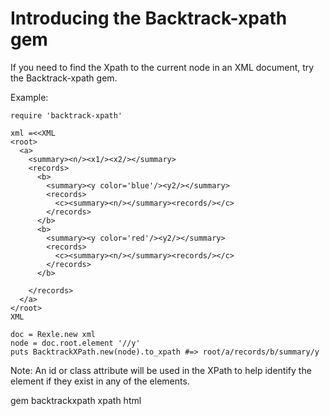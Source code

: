# Introducing the Backtrack-xpath gem

If you need to find the Xpath to the current node in an XML document, try the Backtrack-xpath gem.

Example:

    require 'backtrack-xpath'

    xml =<<XML
    <root>
      <a>
        <summary><n/><x1/><x2/></summary>
        <records>
          <b>
            <summary><y color='blue'/><y2/></summary>
            <records>
              <c><summary><n/></summary><records/></c>
            </records>
          </b>
          <b>
            <summary><y color='red'/><y2/></summary>
            <records>
              <c><summary><n/></summary><records/></c>
            </records>
          </b>

        </records>
      </a>
    </root>  
    XML

    doc = Rexle.new xml
    node = doc.root.element '//y'
    puts BacktrackXPath.new(node).to_xpath #=> root/a/records/b/summary/y


Note: An id or class attribute will be used in the XPath to help identify the element if they exist in any of the elements.

gem backtrackxpath xpath html
